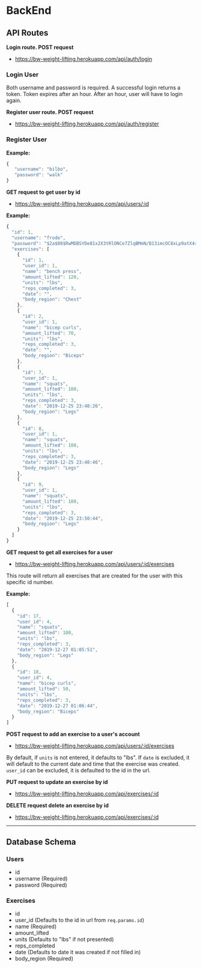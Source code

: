 # BackEnd

## API Routes
**Login route. POST request**
- https://bw-weight-lifting.herokuapp.com/api/auth/login

### Login User
Both username and password is required. A successful login returns a token. Token expires after an hour. After an hour, user will have to login again.

**Register user route. POST request**
- https://bw-weight-lifting.herokuapp.com/api/auth/register

### Register User
**__Example:__**
```javascript
{
   "username": "bilbo",
   "password": "walk"
}
```

**GET request to get user by id**
- https://bw-weight-lifting.herokuapp.com/api/users/:id

**__Example:__**
```javascript
{
  "id": 1,
  "username": "frodo",
  "password": "$2a$08$RwMDBSYDe81x2X3tRlONCe7ZlqBMmN/B13imcOC8xLp9atX4r24nC",
  "exercises": [
    {
      "id": 1,
      "user_id": 1,
      "name": "bench press",
      "amount_lifted": 120,
      "units": "lbs",
      "reps_completed": 3,
      "date": "",
      "body_region": "Chest"
    },
    {
      "id": 2,
      "user_id": 1,
      "name": "bicep curls",
      "amount_lifted": 70,
      "units": "lbs",
      "reps_completed": 3,
      "date": "",
      "body_region": "Biceps"
    },
    {
      "id": 7,
      "user_id": 1,
      "name": "squats",
      "amount_lifted": 180,
      "units": "lbs",
      "reps_completed": 3,
      "date": "2019-12-25 23:48:26",
      "body_region": "Legs"
    },
    {
      "id": 8,
      "user_id": 1,
      "name": "squats",
      "amount_lifted": 180,
      "units": "lbs",
      "reps_completed": 3,
      "date": "2019-12-25 23:48:46",
      "body_region": "Legs"
    },
    {
      "id": 9,
      "user_id": 1,
      "name": "squats",
      "amount_lifted": 180,
      "units": "lbs",
      "reps_completed": 3,
      "date": "2019-12-25 23:50:44",
      "body_region": "Legs"
    }
  ]
}
```

**GET request to get all exercises for a user**
- https://bw-weight-lifting.herokuapp.com/api/users/:id/exercises

This route will return all exercises that are created for the user with this specific id number.

**__Example:__**
```javascript
[
  {
    "id": 17,
    "user_id": 4,
    "name": "squats",
    "amount_lifted": 100,
    "units": "lbs",
    "reps_completed": 3,
    "date": "2019-12-27 01:05:51",
    "body_region": "Legs"
  },
  {
    "id": 18,
    "user_id": 4,
    "name": "bicep curls",
    "amount_lifted": 50,
    "units": "lbs",
    "reps_completed": 3,
    "date": "2019-12-27 01:06:44",
    "body_region": "Biceps"
  }
]
```

**POST request to add an exercise to a user's account**
- https://bw-weight-lifting.herokuapp.com/api/users/:id/exercises

By default, if `units` is not entered, it defaults to "lbs". If `date` is excluded, it will default to the current date and time that the exercise was created. `user_id` can be excluded, it is defaulted to the id in the url.

**PUT request to update an exercise by id**
- https://bw-weight-lifting.herokuapp.com/api/exercises/:id

**DELETE request delete an exercise by id**
- https://bw-weight-lifting.herokuapp.com/api/exercises/:id

---
## Database Schema
### Users
- id
- username (Required)
- password (Required)

### Exercises
- id
- user_id (Defaults to the id in url from `req.params.id`)
- name (Required)
- amount_lifted
- units (Defaults to "lbs" if not presented)
- reps_completed
- date (Defaults to date it was created if not filled in)
- body_region (Required)